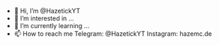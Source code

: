 - 👋 Hi, I’m @HazetickYT
- 👀 I’m interested in ...
- 🌱 I’m currently learning ...
- 📫 How to reach me 
     Telegram: @HazetickYT
     Instagram: hazemc.de

<!---
HazetickYT/HazetickYT is a ✨ special ✨ repository because its `README.md` (this file) appears on your GitHub profile.
You can click the Preview link to take a look at your changes.
--->
